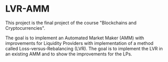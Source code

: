 # LVR-AMM
This project is the final project of the course "Blockchains and Cryptocurrencies".

The goal is to implement an Automated Market Maker (AMM) with improvements for Liquidity Providers with implementation of a method called Loss-versus-Rebalancing (LVR).
The goal is to implement the LVR in an existing AMM and to show the improvements for the LPs.
